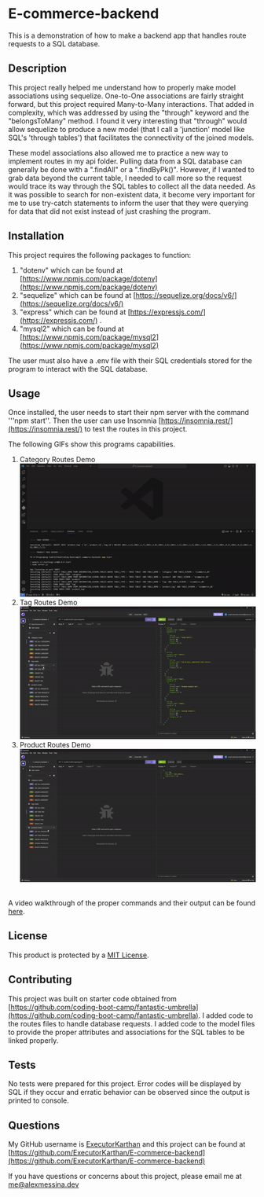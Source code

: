 # E-commerce-backend
This is a demonstration of how to make a backend app that handles route requests to a SQL database.

## Description
This project really helped me understand how to properly make model associations using sequelize. One-to-One associations are fairly straight forward, but this project required Many-to-Many interactions. That added in complexity, which was addressed by using the "through" keyword and the "belongsToMany" method. I found it very interesting that "through" would allow sequelize to produce a new model (that I call a 'junction' model like SQL's 'through tables') that facilitates the connectivity of the joined models.  

These model associations also allowed me to practice a new way to implement routes in my api folder. Pulling data from a SQL database can generally be done with a ".findAll" or a ".findByPk()". However, if I wanted to grab data beyond the current table, I needed to call more so the request would trace its way through the SQL tables to collect all the data needed. As it was possible to search for non-existent data, it become very important for me to use try-catch statements to inform the user that they were querying for data that did not exist instead of just crashing the program. 

## Installation
This project requires the following packages to function:
1) "dotenv" which can be found at [https://www.npmjs.com/package/dotenv](https://www.npmjs.com/package/dotenv)
2) "sequelize" which can be found at [https://sequelize.org/docs/v6/](https://sequelize.org/docs/v6/)
3) "express" which can be found at [https://expressjs.com/](https://expressjs.com/) .
4) "mysql2" which can be found at [https://www.npmjs.com/package/mysql2](https://www.npmjs.com/package/mysql2)

The user must also have a .env file with their SQL credentials stored for the program to interact with the SQL database.


## Usage
Once installed, the user needs to start their npm server with the command '''npm start''. Then the user can use Insomnia [https://insomnia.rest/](https://insomnia.rest/) to test the routes in this project. 

The following GIFs show this programs capabilities.
1) Category Routes Demo <br>
![Category Routes Demo Gif](./assets/category-route.gif)
2) Tag Routes Demo <br>
![Tag Routes Demo Gif](./assets/tag-route.gif)
3) Product Routes Demo<br>
![Product Routes Demo Gif](./assets/product-route.gif) 
<br>
A video walkthrough of the proper commands and their output can be found <a href="./assets/E-commerce-backend.mp4"> here</a>.

## License
This product is protected by a [MIT License](http://choosealicense.com/licenses/mit).

## Contributing
This project was built on starter code obtained from [https://github.com/coding-boot-camp/fantastic-umbrella](https://github.com/coding-boot-camp/fantastic-umbrella). I added code to the routes files to handle database requests. I added code to the model files to provide the proper attributes and associations for the SQL tables to be linked properly. 

## Tests
No tests were prepared for this project. Error codes will be displayed by SQL if they occur and erratic behavior can be observed since the output is printed to console.

## Questions
My GitHub username is [ExecutorKarthan](https://github.com/ExecutorKarthan) and this project can be found at [https://github.com/ExecutorKarthan/E-commerce-backend](https://github.com/ExecutorKarthan/E-commerce-backend)

If you have questions or concerns about this project, please email me at me@alexmessina.dev

